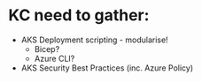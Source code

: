 # KC need to gather:

* AKS Deployment scripting - modularise!
  * Bicep?
  * Azure CLI?
* AKS Security Best Practices (inc. Azure Policy)
